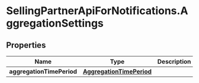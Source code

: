 # SellingPartnerApiForNotifications.AggregationSettings

## Properties

Name | Type | Description | Notes
------------ | ------------- | ------------- | -------------
**aggregationTimePeriod** | [**AggregationTimePeriod**](AggregationTimePeriod.md) |  | 



